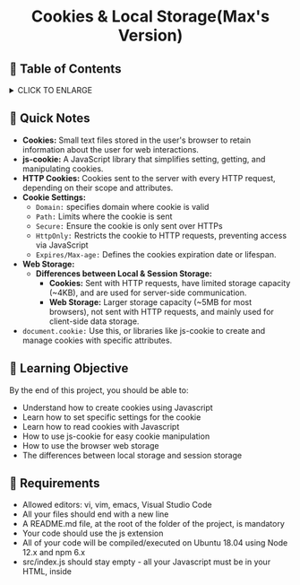 # <p align="center">Cookies & Local Storage(Max's Version)</p>

## :bookmark: Table of Contents
<details>
        <summary>
        CLICK TO ENLARGE
        </summary>
        :memo: <a href="#quick-notes">Quick Notes</a>
        <br>
        :school: <a href="#learning objective">Learning Objective</a>
        <br>
        :floppy_disk: <a href="#requirements">Requirements</a>
        <br>
        :camera: <a href="#pictures">Pictures</a>
        <br>
        :alien: <a href="#authors">Authors</a>
</details>

## :memo: <span id="quick-notes">Quick Notes</span>
- **Cookies:** Small text files stored in the user's browser to retain information about the user for web interactions.
- **js-cookie:** A JavaScript library that simplifies setting, getting, and manipulating cookies.
- **HTTP Cookies:**
Cookies sent to the server with every HTTP request, depending on their scope and attributes.
- **Cookie Settings:**
    - `Domain:` specifies domain where cookie is valid
    - `Path:` Limits where the cookie is sent
    - `Secure:` Ensure the cookie is only sent over HTTPs
    - `HttpOnly:` Restricts the cookie to HTTP requests, preventing access via JavaScript
    - `Expires/Max-age:` Defines the cookies expiration date or lifespan.
- **Web Storage:**
    - **Differences between Local & Session Storage:**
        - **Cookies:** Sent with HTTP requests, have limited storage capacity (~4KB), and are used for server-side communication.
        - **Web Storage:** Larger storage capacity (~5MB for most browsers), not sent with HTTP requests, and mainly used for client-side data storage.
- `document.cookie:` Use this, or libraries like js-cookie to create and manage cookies with specific attributes.

## :school: <span id="learning objective">Learning Objective</span>

By the end of this project, you should be able to:

- Understand how to create cookies using Javascript
- Learn how to set specific settings for the cookie
- Learn how to read cookies with Javascript
- How to use js-cookie for easy cookie manipulation
- How to use the browser web storage
- The differences between local storage and session storage
## :floppy_disk: <span id="requirements">Requirements</span>

- Allowed editors: vi, vim, emacs, Visual Studio Code
- All your files should end with a new line
- A README.md file, at the root of the folder of the project, is mandatory
- Your code should use the js extension
- All of your code will be compiled/executed on Ubuntu 18.04 using Node 12.x and npm 6.x
- src/index.js should stay empty - all your Javascript must be in your HTML, inside <script> tag

## :camera: <span id="photos">Photos</span>

(https://github.com/yourusername/yourrepository/images/yourimage.png)

## :sparkles: <span id="authors">Authors</span>

**Jaylen Perez**
- Github: [@Jaylenperez](https://github.com/Jaylenperez)